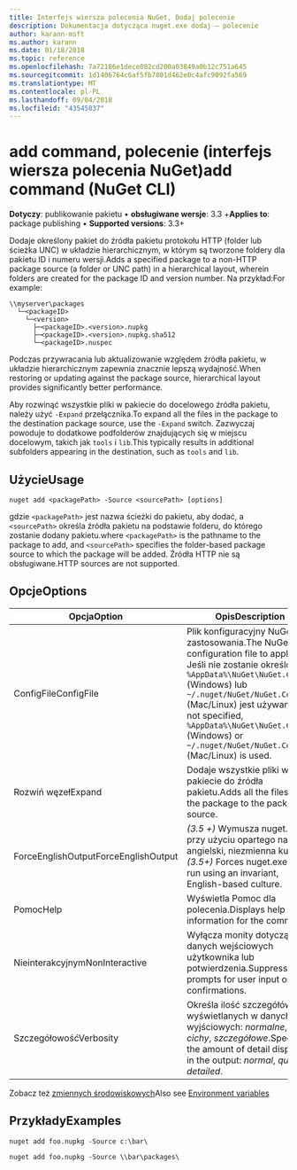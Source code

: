 ```yaml
---
title: Interfejs wiersza polecenia NuGet, Dodaj polecenie
description: Dokumentacja dotycząca nuget.exe dodaj — polecenie
author: karann-msft
ms.author: karann
ms.date: 01/18/2018
ms.topic: reference
ms.openlocfilehash: 7a72186e1dece082cd200a03849a0b12c751a645
ms.sourcegitcommit: 1d1406764c6af5fb7801d462e0c4afc9092fa569
ms.translationtype: MT
ms.contentlocale: pl-PL
ms.lasthandoff: 09/04/2018
ms.locfileid: "43545837"
---
```

# <a name="add-command-nuget-cli"></a><span data-ttu-id="75061-103">add command, polecenie (interfejs wiersza polecenia NuGet)</span><span class="sxs-lookup"><span data-stu-id="75061-103">add command (NuGet CLI)</span></span>

<span data-ttu-id="75061-104">**Dotyczy**: publikowanie pakietu &bullet; **obsługiwane wersje**: 3.3 +</span><span class="sxs-lookup"><span data-stu-id="75061-104">**Applies to**: package publishing &bullet; **Supported versions**: 3.3+</span></span>

<span data-ttu-id="75061-105">Dodaje określony pakiet do źródła pakietu protokołu HTTP (folder lub ścieżka UNC) w układzie hierarchicznym, w którym są tworzone foldery dla pakietu ID i numeru wersji.</span><span class="sxs-lookup"><span data-stu-id="75061-105">Adds a specified package to a non-HTTP package source (a folder or UNC path) in a hierarchical layout, wherein folders are created for the package ID and version number.</span></span> <span data-ttu-id="75061-106">Na przykład:</span><span class="sxs-lookup"><span data-stu-id="75061-106">For example:</span></span>

    \\myserver\packages
      └─<packageID>
        └─<version>
          ├─<packageID>.<version>.nupkg
          ├─<packageID>.<version>.nupkg.sha512
          └─<packageID>.nuspec

<span data-ttu-id="75061-107">Podczas przywracania lub aktualizowanie względem źródła pakietu, w układzie hierarchicznym zapewnia znacznie lepszą wydajność.</span><span class="sxs-lookup"><span data-stu-id="75061-107">When restoring or updating against the package source, hierarchical layout provides significantly better performance.</span></span>

<span data-ttu-id="75061-108">Aby rozwinąć wszystkie pliki w pakiecie do docelowego źródła pakietu, należy użyć `-Expand` przełącznika.</span><span class="sxs-lookup"><span data-stu-id="75061-108">To expand all the files in the package to the destination package source, use the `-Expand` switch.</span></span> <span data-ttu-id="75061-109">Zazwyczaj powoduje to dodatkowe podfolderów znajdujących się w miejscu docelowym, takich jak `tools` i `lib`.</span><span class="sxs-lookup"><span data-stu-id="75061-109">This typically results in additional subfolders appearing in the destination, such as `tools` and `lib`.</span></span>

## <a name="usage"></a><span data-ttu-id="75061-110">Użycie</span><span class="sxs-lookup"><span data-stu-id="75061-110">Usage</span></span>

```cli
nuget add <packagePath> -Source <sourcePath> [options]
```

<span data-ttu-id="75061-111">gdzie `<packagePath>` jest nazwa ścieżki do pakietu, aby dodać, a `<sourcePath>` określa źródła pakietu na podstawie folderu, do którego zostanie dodany pakietu.</span><span class="sxs-lookup"><span data-stu-id="75061-111">where `<packagePath>` is the pathname to the package to add, and `<sourcePath>` specifies the folder-based package source to which the package will be added.</span></span> <span data-ttu-id="75061-112">Źródła HTTP nie są obsługiwane.</span><span class="sxs-lookup"><span data-stu-id="75061-112">HTTP sources are not supported.</span></span>

## <a name="options"></a><span data-ttu-id="75061-113">Opcje</span><span class="sxs-lookup"><span data-stu-id="75061-113">Options</span></span>

| <span data-ttu-id="75061-114">Opcja</span><span class="sxs-lookup"><span data-stu-id="75061-114">Option</span></span> | <span data-ttu-id="75061-115">Opis</span><span class="sxs-lookup"><span data-stu-id="75061-115">Description</span></span> |
| --- | --- |
| <span data-ttu-id="75061-116">ConfigFile</span><span class="sxs-lookup"><span data-stu-id="75061-116">ConfigFile</span></span> | <span data-ttu-id="75061-117">Plik konfiguracyjny NuGet do zastosowania.</span><span class="sxs-lookup"><span data-stu-id="75061-117">The NuGet configuration file to apply.</span></span> <span data-ttu-id="75061-118">Jeśli nie zostanie określony, `%AppData%\NuGet\NuGet.Config` (Windows) lub `~/.nuget/NuGet/NuGet.Config` (Mac/Linux) jest używany.</span><span class="sxs-lookup"><span data-stu-id="75061-118">If not specified, `%AppData%\NuGet\NuGet.Config` (Windows) or `~/.nuget/NuGet/NuGet.Config` (Mac/Linux) is used.</span></span>|
| <span data-ttu-id="75061-119">Rozwiń węzeł</span><span class="sxs-lookup"><span data-stu-id="75061-119">Expand</span></span> | <span data-ttu-id="75061-120">Dodaje wszystkie pliki w pakiecie do źródła pakietu.</span><span class="sxs-lookup"><span data-stu-id="75061-120">Adds all the files in the package to the package source.</span></span> |
| <span data-ttu-id="75061-121">ForceEnglishOutput</span><span class="sxs-lookup"><span data-stu-id="75061-121">ForceEnglishOutput</span></span> | <span data-ttu-id="75061-122">*(3.5 +)* Wymusza nuget.exe przy użyciu opartego na język angielski, niezmienna kultura.</span><span class="sxs-lookup"><span data-stu-id="75061-122">*(3.5+)* Forces nuget.exe to run using an invariant, English-based culture.</span></span> |
| <span data-ttu-id="75061-123">Pomoc</span><span class="sxs-lookup"><span data-stu-id="75061-123">Help</span></span> | <span data-ttu-id="75061-124">Wyświetla Pomoc dla polecenia.</span><span class="sxs-lookup"><span data-stu-id="75061-124">Displays help information for the command.</span></span> |
| <span data-ttu-id="75061-125">Nieinterakcyjnym</span><span class="sxs-lookup"><span data-stu-id="75061-125">NonInteractive</span></span> | <span data-ttu-id="75061-126">Wyłącza monity dotyczące danych wejściowych użytkownika lub potwierdzenia.</span><span class="sxs-lookup"><span data-stu-id="75061-126">Suppresses prompts for user input or confirmations.</span></span> |
| <span data-ttu-id="75061-127">Szczegółowość</span><span class="sxs-lookup"><span data-stu-id="75061-127">Verbosity</span></span> | <span data-ttu-id="75061-128">Określa ilość szczegółów wyświetlanych w danych wyjściowych: *normalne*, *cichy*, *szczegółowe*.</span><span class="sxs-lookup"><span data-stu-id="75061-128">Specifies the amount of detail displayed in the output: *normal*, *quiet*, *detailed*.</span></span> |

<span data-ttu-id="75061-129">Zobacz też [zmiennych środowiskowych](cli-ref-environment-variables.md)</span><span class="sxs-lookup"><span data-stu-id="75061-129">Also see [Environment variables](cli-ref-environment-variables.md)</span></span>

## <a name="examples"></a><span data-ttu-id="75061-130">Przykłady</span><span class="sxs-lookup"><span data-stu-id="75061-130">Examples</span></span>

```cli
nuget add foo.nupkg -Source c:\bar\

nuget add foo.nupkg -Source \\bar\packages\
```
